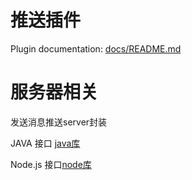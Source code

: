 # 推送插件 #

Plugin documentation: [docs/README.md](docs/README.md)

# 服务器相关 #
发送消息推送server封装

JAVA 接口 [java库](https://github.com/kingnight/Baidu-Push-JavaServer-Wrapper)

Node.js 接口[node库](https://github.com/kingnight/BaiduPushNodejsServerSDK)
